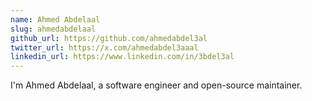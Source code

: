 ```yaml
---
name: Ahmed Abdelaal
slug: ahmedabdelaal
github_url: https://github.com/ahmedabdel3al
twitter_url: https://x.com/ahmedabdel3aaal
linkedin_url: https://www.linkedin.com/in/3bdel3al
---
```

I'm Ahmed Abdelaal, a software engineer and open-source maintainer.
